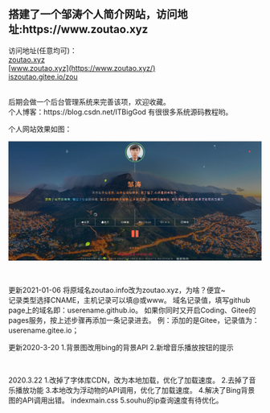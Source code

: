 
<h2>搭建了一个邹涛个人简介网站，访问地址:https://www.zoutao.xyz </h2>

访问地址(任意均可)：
<br>
[zoutao.xyz](zoutao.xyz)
<br>
[www.zoutao.xyz](https://www.zoutao.xyz/)
<br>
[iszoutao.gitee.io/zou](https://iszoutao.gitee.io/zou/)

<br>
后期会做一个后台管理系统来完善该项，欢迎收藏。
<br>
个人博客：https://blog.csdn.net/ITBigGod   
有很很多系统源码教程哟。

<br>

个人网站效果如图：

![图示](https://github.com/IsZouTao/zoutao.github.io/blob/master/showpic.png)


<br>
<p>
更新2021-01-06
将原域名zoutao.info改为zoutao.xyz，为啥？便宜~
<br>
记录类型选择CNAME，主机记录可以填@或www。
域名记录值，填写github page上的域名即：userename.github.io。
如果你同时又开启Coding、Gitee的pages服务，按上述步骤再添加一条记录进去。
例：添加的是Gitee，记录值为：userename.gitee.io；
<br>
</p>

<p>
更新2020-3-20
1.背景图改用bing的背景API
2.新增音乐播放按钮的提示
</p>
<br>
  <p>
2020.3.22
1.改掉了字体库CDN，改为本地加载，优化了加载速度。 
2.去掉了音乐播放功能 
3.本地改为浮动物的API调用，优化了加载速度。 
4.解决了Bing背景图的API调用出错。 indexmain.css
5.souhu的ip查询速度有待优化。
    </p>
<br>


